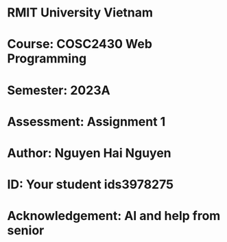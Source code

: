 # RMIT University Vietnam
# Course: COSC2430 Web Programming
# Semester: 2023A
# Assessment: Assignment 1
# Author: Nguyen Hai Nguyen
# ID: Your student ids3978275
# Acknowledgement: AI and help from senior

